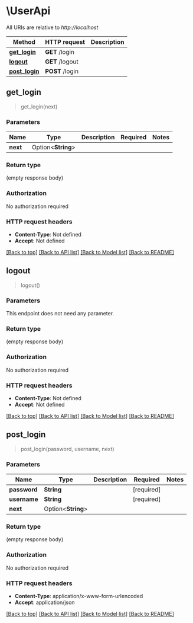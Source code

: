 # \UserApi

All URIs are relative to *http://localhost*

Method | HTTP request | Description
------------- | ------------- | -------------
[**get_login**](UserApi.md#get_login) | **GET** /login | 
[**logout**](UserApi.md#logout) | **GET** /logout | 
[**post_login**](UserApi.md#post_login) | **POST** /login | 



## get_login

> get_login(next)


### Parameters


Name | Type | Description  | Required | Notes
------------- | ------------- | ------------- | ------------- | -------------
**next** | Option<**String**> |  |  |

### Return type

 (empty response body)

### Authorization

No authorization required

### HTTP request headers

- **Content-Type**: Not defined
- **Accept**: Not defined

[[Back to top]](#) [[Back to API list]](../README.md#documentation-for-api-endpoints) [[Back to Model list]](../README.md#documentation-for-models) [[Back to README]](../README.md)


## logout

> logout()


### Parameters

This endpoint does not need any parameter.

### Return type

 (empty response body)

### Authorization

No authorization required

### HTTP request headers

- **Content-Type**: Not defined
- **Accept**: Not defined

[[Back to top]](#) [[Back to API list]](../README.md#documentation-for-api-endpoints) [[Back to Model list]](../README.md#documentation-for-models) [[Back to README]](../README.md)


## post_login

> post_login(password, username, next)


### Parameters


Name | Type | Description  | Required | Notes
------------- | ------------- | ------------- | ------------- | -------------
**password** | **String** |  | [required] |
**username** | **String** |  | [required] |
**next** | Option<**String**> |  |  |

### Return type

 (empty response body)

### Authorization

No authorization required

### HTTP request headers

- **Content-Type**: application/x-www-form-urlencoded
- **Accept**: application/json

[[Back to top]](#) [[Back to API list]](../README.md#documentation-for-api-endpoints) [[Back to Model list]](../README.md#documentation-for-models) [[Back to README]](../README.md)

